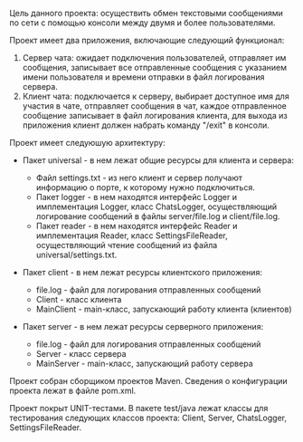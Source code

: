 Цель данного проекта: осуществить обмен текстовыми сообщениями по сети с помощью консоли между двумя и более пользователями.

Проект имеет два приложения, включающие следующий функционал:    
1. Сервер чата: ожидает подключения пользователей, отправляет им сообщения, записывает все отправленные сообщения с указанием имени пользователя и времени отправки в файл логирования сервера.
2. Клиент чата: подключается к серверу, выбирает доступное имя для участия в чате, отправляет сообщения в чат, каждое отправленное сообщение записывает в файл логирования клиента, для выхода из приложения клиент должен набрать команду "/exit" в консоли.


Проект имеет следуюшую архитектуру:

- Пакет universal - в нем лежат общие ресурсы для клиента и сервера:
  - Файл settings.txt - из него клиент и сервер получают информацию о порте, к которому нужно подключиться.
  - Пакет logger - в нем находятся интерфейс Logger и имплементация Logger, класс ChatsLogger, осуществляющий логирование сообщений в файлы server/file.log и client/file.log.
  - Пакет reader - в нем находятся интерфейс Reader и имплементация Reader, класс SettingsFileReader, осуществляющий чтение сообщений из файла universal/settings.txt.

- Пакет client - в нем лежат ресурсы клиентского приложения: 
  - file.log - файл для логирования отправленных сообщений
  - Client - класс клиента
  - MainClient - main-класс, запускающий работу клиента (клиентов)
- Пакет server - в нем лежат ресурсы серверного приложения:
    - file.log - файл для логирования отправленных сообщений
    - Server - класс сервера
    - MainServer - main-класс, запускающий работу сервера

Проект собран сборщиком проектов Maven. Сведения о конфигурации проекта лежат в файле pom.xml.

Проект покрыт UNIT-тестами. В пакете test/java лежат классы для тестирования следующих классов проекта: Client, Server, ChatsLogger, SettingsFileReader.
